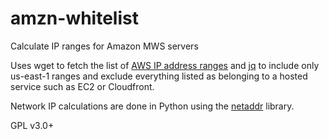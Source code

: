# amzn-whitelist
Calculate IP ranges for Amazon MWS servers

Uses wget to fetch the list of [AWS IP address ranges](http://docs.aws.amazon.com/general/latest/gr/aws-ip-ranges.html)
and [jq](https://stedolan.github.io/jq/) to include only us-east-1 ranges
and exclude everything listed as belonging to a hosted service such as
EC2 or Cloudfront.

Network IP calculations are done in Python using the [netaddr](https://pypi.python.org/pypi/netaddr) library.

GPL v3.0+
